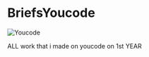 # BriefsYoucode


![Youcode](https://www.rekrute.com/rekrute/file/jobOfferLogo/jobOfferId/84069)

ALL work that i made on youcode on 1st YEAR
